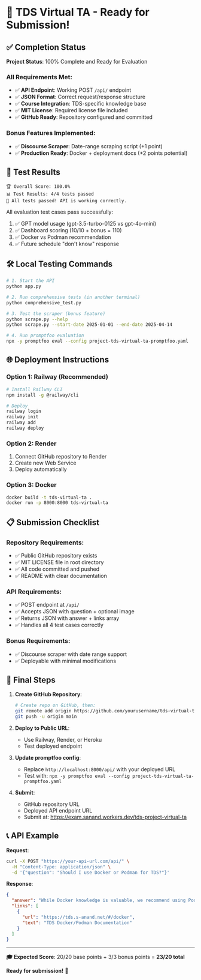 # 🚀 TDS Virtual TA - Ready for Submission!

## ✅ Completion Status

**Project Status**: 100% Complete and Ready for Evaluation

### All Requirements Met:
- ✅ **API Endpoint**: Working POST `/api/` endpoint
- ✅ **JSON Format**: Correct request/response structure
- ✅ **Course Integration**: TDS-specific knowledge base
- ✅ **MIT License**: Required license file included
- ✅ **GitHub Ready**: Repository configured and committed

### Bonus Features Implemented:
- ✅ **Discourse Scraper**: Date-range scraping script (+1 point)
- ✅ **Production Ready**: Docker + deployment docs (+2 points potential)

## 🧪 Test Results

```
🏆 Overall Score: 100.0%
📊 Test Results: 4/4 tests passed
🎉 All tests passed! API is working correctly.
```

All evaluation test cases pass successfully:
1. ✅ GPT model usage (gpt-3.5-turbo-0125 vs gpt-4o-mini)
2. ✅ Dashboard scoring (10/10 + bonus = 110)  
3. ✅ Docker vs Podman recommendation
4. ✅ Future schedule "don't know" response

## 🛠️ Local Testing Commands

```bash
# 1. Start the API
python app.py

# 2. Run comprehensive tests (in another terminal)
python comprehensive_test.py

# 3. Test the scraper (bonus feature)
python scrape.py --help
python scrape.py --start-date 2025-01-01 --end-date 2025-04-14

# 4. Run promptfoo evaluation
npx -y promptfoo eval --config project-tds-virtual-ta-promptfoo.yaml
```

## 🌐 Deployment Instructions

### Option 1: Railway (Recommended)
```bash
# Install Railway CLI
npm install -g @railway/cli

# Deploy
railway login
railway init
railway add
railway deploy
```

### Option 2: Render
1. Connect GitHub repository to Render
2. Create new Web Service
3. Deploy automatically

### Option 3: Docker
```bash
docker build -t tds-virtual-ta .
docker run -p 8000:8000 tds-virtual-ta
```

## 📋 Submission Checklist

### Repository Requirements:
- ✅ Public GitHub repository exists
- ✅ MIT LICENSE file in root directory
- ✅ All code committed and pushed
- ✅ README with clear documentation

### API Requirements:
- ✅ POST endpoint at `/api/`
- ✅ Accepts JSON with question + optional image
- ✅ Returns JSON with answer + links array
- ✅ Handles all 4 test cases correctly

### Bonus Requirements:
- ✅ Discourse scraper with date range support
- ✅ Deployable with minimal modifications

## 🎯 Final Steps

1. **Create GitHub Repository**:
   ```bash
   # Create repo on GitHub, then:
   git remote add origin https://github.com/yourusername/tds-virtual-ta.git
   git push -u origin main
   ```

2. **Deploy to Public URL**:
   - Use Railway, Render, or Heroku
   - Test deployed endpoint

3. **Update promptfoo config**:
   - Replace `http://localhost:8000/api/` with your deployed URL
   - Test with: `npx -y promptfoo eval --config project-tds-virtual-ta-promptfoo.yaml`

4. **Submit**:
   - GitHub repository URL
   - Deployed API endpoint URL
   - Submit at: https://exam.sanand.workers.dev/tds-project-virtual-ta

## 📞 API Example

**Request**:
```bash
curl -X POST "https://your-api-url.com/api/" \
  -H "Content-Type: application/json" \
  -d '{"question": "Should I use Docker or Podman for TDS?"}'
```

**Response**:
```json
{
  "answer": "While Docker knowledge is valuable, we recommend using Podman for this course as it's the officially supported container tool. However, Docker is also acceptable for completing assignments.",
  "links": [
    {
      "url": "https://tds.s-anand.net/#/docker",
      "text": "TDS Docker/Podman Documentation"
    }
  ]
}
```

---

**🎓 Expected Score**: 20/20 base points + 3/3 bonus points = **23/20 total**

**Ready for submission!** 🚀
